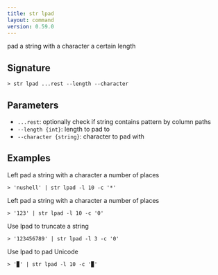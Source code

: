 ```yaml
---
title: str lpad
layout: command
version: 0.59.0
---
```


pad a string with a character a certain length

## Signature

```> str lpad ...rest --length --character```

## Parameters

 -  `...rest`: optionally check if string contains pattern by column paths
 -  `--length {int}`: length to pad to
 -  `--character {string}`: character to pad with

## Examples

Left pad a string with a character a number of places
```shell
> 'nushell' | str lpad -l 10 -c '*'
```

Left pad a string with a character a number of places
```shell
> '123' | str lpad -l 10 -c '0'
```

Use lpad to truncate a string
```shell
> '123456789' | str lpad -l 3 -c '0'
```

Use lpad to pad Unicode
```shell
> '▉' | str lpad -l 10 -c '▉'
```


